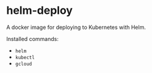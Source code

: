 # helm-deploy
A docker image for deploying to Kubernetes with Helm.

Installed commands:

- `helm`
- `kubectl`
- `gcloud`
